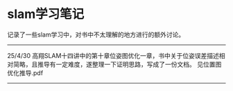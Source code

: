 # slam学习笔记
记录了一些slam学习中，对书中不太理解的地方进行的额外讨论。

---
25/4/30
高翔SLAM十四讲中的第十章位姿图优化一章，书中关于位姿误差描述相对简略，且推导有一定难度，遂整理一下证明思路，写成了一份文档。
见位置图优化推导.pdf

---
